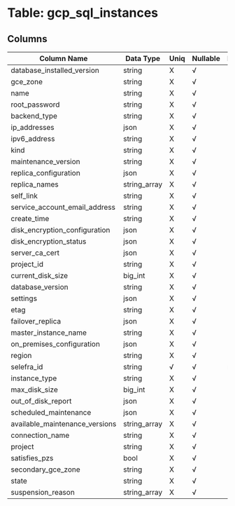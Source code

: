# Table: gcp_sql_instances

## Columns 

|  Column Name   |  Data Type  | Uniq | Nullable | Description | 
|  ----  | ----  | ----  | ----  | ---- | 
| database_installed_version | string | X | √ |  | 
| gce_zone | string | X | √ |  | 
| name | string | X | √ |  | 
| root_password | string | X | √ |  | 
| backend_type | string | X | √ |  | 
| ip_addresses | json | X | √ |  | 
| ipv6_address | string | X | √ |  | 
| kind | string | X | √ |  | 
| maintenance_version | string | X | √ |  | 
| replica_configuration | json | X | √ |  | 
| replica_names | string_array | X | √ |  | 
| self_link | string | X | √ |  | 
| service_account_email_address | string | X | √ |  | 
| create_time | string | X | √ |  | 
| disk_encryption_configuration | json | X | √ |  | 
| disk_encryption_status | json | X | √ |  | 
| server_ca_cert | json | X | √ |  | 
| project_id | string | X | √ |  | 
| current_disk_size | big_int | X | √ |  | 
| database_version | string | X | √ |  | 
| settings | json | X | √ |  | 
| etag | string | X | √ |  | 
| failover_replica | json | X | √ |  | 
| master_instance_name | string | X | √ |  | 
| on_premises_configuration | json | X | √ |  | 
| region | string | X | √ |  | 
| selefra_id | string | √ | √ | random id | 
| instance_type | string | X | √ |  | 
| max_disk_size | big_int | X | √ |  | 
| out_of_disk_report | json | X | √ |  | 
| scheduled_maintenance | json | X | √ |  | 
| available_maintenance_versions | string_array | X | √ |  | 
| connection_name | string | X | √ |  | 
| project | string | X | √ |  | 
| satisfies_pzs | bool | X | √ |  | 
| secondary_gce_zone | string | X | √ |  | 
| state | string | X | √ |  | 
| suspension_reason | string_array | X | √ |  | 


